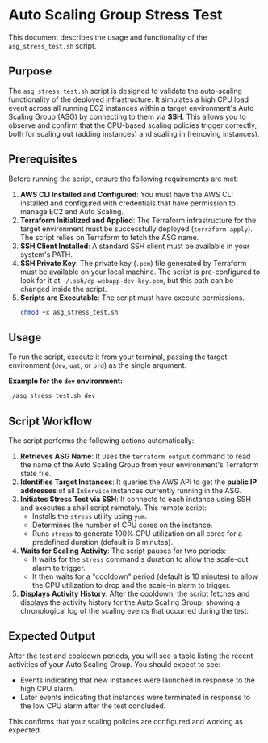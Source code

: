 # Auto Scaling Group Stress Test

This document describes the usage and functionality of the `asg_stress_test.sh` script.

## Purpose

The `asg_stress_test.sh` script is designed to validate the auto-scaling functionality of the deployed infrastructure. It simulates a high CPU load event across all running EC2 instances within a target environment's Auto Scaling Group (ASG) by connecting to them via **SSH**. This allows you to observe and confirm that the CPU-based scaling policies trigger correctly, both for scaling out (adding instances) and scaling in (removing instances).

## Prerequisites

Before running the script, ensure the following requirements are met:

1.  **AWS CLI Installed and Configured**: You must have the AWS CLI installed and configured with credentials that have permission to manage EC2 and Auto Scaling.
2.  **Terraform Initialized and Applied**: The Terraform infrastructure for the target environment must be successfully deployed (`terraform apply`). The script relies on Terraform to fetch the ASG name.
3.  **SSH Client Installed**: A standard SSH client must be available in your system's PATH.
4.  **SSH Private Key**: The private key (`.pem`) file generated by Terraform must be available on your local machine. The script is pre-configured to look for it at `~/.ssh/dp-webapp-dev-key.pem`, but this path can be changed inside the script.
5.  **Scripts are Executable**: The script must have execute permissions.
    ```sh
    chmod +x asg_stress_test.sh
    ```

## Usage

To run the script, execute it from your terminal, passing the target environment (`dev`, `uat`, or `prd`) as the single argument.

**Example for the `dev` environment:**
```sh
./asg_stress_test.sh dev
```

## Script Workflow

The script performs the following actions automatically:

1.  **Retrieves ASG Name**: It uses the `terraform output` command to read the name of the Auto Scaling Group from your environment's Terraform state file.
2.  **Identifies Target Instances**: It queries the AWS API to get the **public IP addresses** of all `InService` instances currently running in the ASG.
3.  **Initiates Stress Test via SSH**: It connects to each instance using SSH and executes a shell script remotely. This remote script:
    * Installs the `stress` utility using `yum`.
    * Determines the number of CPU cores on the instance.
    * Runs `stress` to generate 100% CPU utilization on all cores for a predefined duration (default is 6 minutes).
4.  **Waits for Scaling Activity**: The script pauses for two periods:
    * It waits for the `stress` command's duration to allow the scale-out alarm to trigger.
    * It then waits for a "cooldown" period (default is 10 minutes) to allow the CPU utilization to drop and the scale-in alarm to trigger.
5.  **Displays Activity History**: After the cooldown, the script fetches and displays the activity history for the Auto Scaling Group, showing a chronological log of the scaling events that occurred during the test.

## Expected Output

After the test and cooldown periods, you will see a table listing the recent activities of your Auto Scaling Group. You should expect to see:

* Events indicating that new instances were launched in response to the high CPU alarm.
* Later events indicating that instances were terminated in response to the low CPU alarm after the test concluded.

This confirms that your scaling policies are configured and working as expected.

